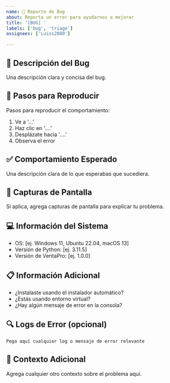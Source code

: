 ```yaml
---
name: 🐛 Reporte de Bug
about: Reporta un error para ayudarnos a mejorar
title: '[BUG] '
labels: ['bug', 'triage']
assignees: ['Luiss2080']

---
```


## 🐛 **Descripción del Bug**
Una descripción clara y concisa del bug.

## 🔄 **Pasos para Reproducir**
Pasos para reproducir el comportamiento:
1. Ve a '...'
2. Haz clic en '....'
3. Desplázate hacia '....'
4. Observa el error

## ✅ **Comportamiento Esperado**
Una descripción clara de lo que esperabas que sucediera.

## 📸 **Capturas de Pantalla**
Si aplica, agrega capturas de pantalla para explicar tu problema.

## 💻 **Información del Sistema**
 - OS: [ej. Windows 11, Ubuntu 22.04, macOS 13]
 - Versión de Python: [ej. 3.11.5]
 - Versión de VentaPro: [ej. 1.0.0]

## 📋 **Información Adicional**
- ¿Instalaste usando el instalador automático?
- ¿Estás usando entorno virtual?
- ¿Hay algún mensaje de error en la consola?

## 🔍 **Logs de Error** (opcional)
```
Pega aquí cualquier log o mensaje de error relevante
```

## 🎯 **Contexto Adicional**
Agrega cualquier otro contexto sobre el problema aquí.